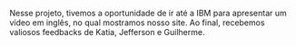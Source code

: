 Nesse projeto, tivemos a oportunidade de ir até a IBM para apresentar um vídeo em inglês, no qual mostramos nosso site. Ao final, recebemos valiosos feedbacks de Katia, Jefferson e Guilherme.
